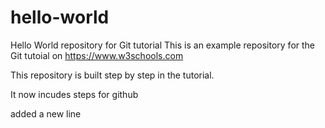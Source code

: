 # hello-world
Hello World repository for Git tutorial
This is an example repository for the Git tutoial on https://www.w3schools.com

This repository is built step by step in the tutorial.

It now incudes steps for github

added a new line 
